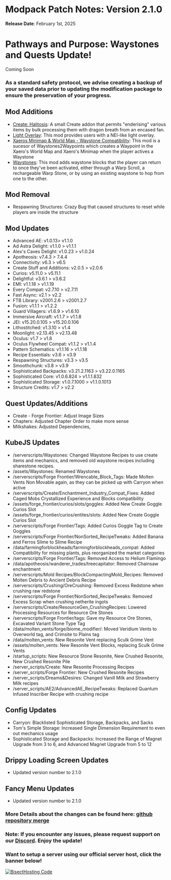 # Modpack Patch Notes: Version 2.1.0
**Release Date**: February 1st, 2025

# Pathways and Purpose: Waystones and Quests Update!

Coming Soon

### As a standard safety protocol, we advise creating a backup of your saved data prior to updating the modification package to ensure the preservation of your progress.

## Mod Additions
- [Create: Halitosis](https://www.curseforge.com/minecraft/mc-mods/create-halitosis-create-halitosis): A small Create addon that permits "enderising" various items by bulk processing them with dragon breath from an encased fan.
- [Light Overlay](https://www.curseforge.com/minecraft/mc-mods/light-overlay): This mod provides users with a NEI-like light overlay.
- [Xaeros Minimap & World Map - Waystone Compatibility](https://www.curseforge.com/minecraft/mc-mods/xaeros-minimap-world-map-waystones-compability): This mod is a sucesor of Waystones2Waypoints which creates a Waypoint in the Xaero's World Map and Xaero's Minimap when the player actives a Waystone
- [Waystones](https://www.curseforge.com/minecraft/mc-mods/waystones): This mod adds waystone blocks that the player can return to once they've been activated, either through a Warp Scroll, a rechargeable Warp Stone, or by using an existing waystone to hop from one to the other.
## Mod Removal
- Respawning Structures: Crazy Bug that caused structures to reset while players are inside the structure
## Mod Updates
- Advanced AE: v1.0.13> v1.1.0
- Ad Astra Delight: v1.1.0 > v1.1.1
- Alex's Caves Delight: v1.0.23 > v1.0.24
- Apotheosis: v7.4.3 > 7.4.4
- Connectivity: v6.3 > v6.5
- Create Stuff and Additions: v2.0.5 > v2.0.6
- Curios: v5.11.0 > v5.11.1
- Delightful: v3.6.1 > v3.6.2
- EMI: v1.1.18 > v1.1.19
- Every Compat: v2.7.10 > v2.7.11
- Fast Async: v2.1 > v2.2
- FTB Library: v2001.2.6 > v2001.2.7
- Fusion: v1.1.1 > v1.2.2
- Guard Villagers: v1.6.9 > v1.6.10
- Immersive Aircraft: v1.1.7 > v1.1.8
- JEI: v15.20.0.105 > v15.20.0.106
- Lithostitched: v1.3.10 > v1.4
- Moonlight: v2.13.45 > v2.13.48
- Oculus: v1.7 > v1.8
- Oculus Flywheel Compat: v1.1.2 > v1.1.4
- Pattern Schematics: v1.1.16 > v1.1.18
- Recipe Essentials: v3.6 > v3.9
- Respawning Structures: v3.3 > v3.5
- Smoothchunk: v3.8 > v3.9
- Sophisticated Backpacks: v3.21.2.1163 > v3.22.0.1165
- Sophisticated Core: v1.0.6.824 > v1.1.1.832
- Sophisticated Storage: v1.0.7.1000 > v1.1.0.1013
- Structure Credits: v1.7 > v2.2
## Quest Updates/Additions
- Create - Forge Frontier: Adjust Image Sizes
- Chapters: Adjusted Chapter Order to make more sense
- Milkshakes: Adjusted Dependencies, 
## KubeJS Updates
- /serverscripts/Waystones: Changed Waystone Recipes to use create items and mechanics, and removed old waystone recipes including sharestone recipes.
- /assets/Waystones: Renamed Waystones
- /serverscripts/Forge Frontier/Wrencable_Block_Tags: Made Molten Vents Non Movable again, as they can be picked up with Carryon when active
- /serverscripts/Create/Enchantment_Industry_Compat_Fixes: Added Caged Mobs Crystallized Experience and Blocks compatibility
- /assets/forge_frontier/curios/slots/goggles: Added New Create Goggle Curios Slot
- /assets/forge_frontier/curios/entites/slots: Added New Create Goggle Curios Slot
- /serverscripts/Forge Frontier/Tags: Added Curios Goggle Tag to Create Goggles
- /serverscripts/Forge Frontier/NonSorted_RecipeTweaks: Added Banana and Ferros Slime to Slime Recipe
- /data/farmingforblockheads/farmingforblockheads_compat: Added Compatibility for missing plants, plus reorganized the market categories
- /serverscripts/Forge Frontier/Tags: Removed Access to Helium Flamingo
- /data/apotheosis/wanderer_trades/treecapitator: Removed Chainsaw enchantment
- /serverscripts/Mold Recipes/BlockCompactingMold_Recipes: Removed Molten Debris to Ancient Debris Recipe
- /serverscripts/Crushing/OreCrushing: Removed Excess Redstone when crushing raw redstone
- /serverscripts/Forge Frontier/NonSorted_RecipeTweaks: Removed Excess Scrap when crushing netherite ingots
- /serverscripts/Create/ResourceGen_CrushingRecipes: Lowered Processing Resources for Resource Ore Stones
- /serverscripts/Forge Frontier/tags: Gave my Resource Ore Stones, Excavated Variant Stone Type Tag
- /data/molten_vents/forge/biome_modifier/: Moved Veridium Vents to Overworld tag, and Crimsite to Plains tag
- /data/molten_vents: New Resonite Vent replacing Sculk Grime Vent
- /assets/molten_vents: New Resonite Vent Blocks, replacing Sculk Grime Vents
- /startup_scripts: New Resource Stone Resonite, New Crushed Resonite, New Crushed Resonite Pile
- /server_scripts/Create: New Resonite Processing Recipes
- /server_scripts/Forge Frontier: New Crushed Resonite Recipes
- /server_scripts/Dreams&Desires: Changed Vanill Milk and Strawberry Milk recipes
- /server_scripts/AE2/AdvancedAE_RecipeTweaks: Replaced Quantum Infused Inscriber Recipe with crushing recipe
## Config Updates
- Carryon: Blacklisted Sophisticated Storage, Backpacks, and Sacks
- Tom's Simple Storage: Increased Single Dimension Requirement to even out mechanics usage
- Sophisticated Storage and Backpacks: Increased the Range of Magnet Upgrade from 3 to 6, and Advanced Magnet Upgrade from 5 to 12
## Drippy Loading Screen Updates
- Updated version number to 2.1.0
## Fancy Menu Updates
- Updated version number to 2.1.0

### More Details about the changes can be found here: [github repository merge](https://github.com/M0nkeyPr0grammer/Create-Forge-Frontier/pull/?)

### Note: If you encounter any issues, please request support on our [Discord](https://discord.gg/quenZthXgy). Enjoy the update!

### Want to setup a server using our official server host, click the banner below!
[![BisectHosting Code](https://raw.githubusercontent.com/M0nkeyPr0grammer/Landscapes-Reimagined/main/BH_Landscape_Reimagined.png)](https://bisecthosting.com/M0nkeyPr0grammer?r=curseforge+chanelog)